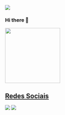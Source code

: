 <img src="https://user-images.githubusercontent.com/84393232/118855575-45363c00-b8ac-11eb-9ce8-8f5184b8801f.png" position: center>

### Hi there 👋


<div>
  <a href="https://github.com/we-get-dev">
   <img height="180em" src="https://github-readme-stats.vercel.app/api?username=we-get-dev&theme=default&show_icons=true"/> 
   <!--<img height="180em" src="https://github-readme-stats.vercel.app/api/top-langs/?username=we-get-dev&layout=compact&langs_count=16&theme=default"/>-->
 </div>   
  
  ##
  
  <div>
  <h2>Redes Sociais</h2>
  <a href = "mailto: wedevget@gmail.com"><img src="https://img.shields.io/badge/-Gmail-%23EA4335?style=for-the-badge&logo=gmail&logoColor=white" target="_blank"></a>
  <a href="https://www.youtube.com/channel/UCKPf4xBX5e2mFlWwoQgUOsg" target="_blank"><img src="https://img.shields.io/badge/-Youtube-%23333?style=for-the-badge&logo=youtube&logoColor=white" target="_blank"></a>
</div>

